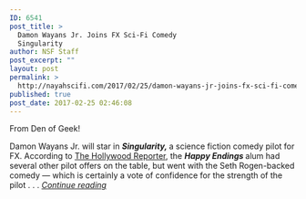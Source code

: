 ```yaml
---
ID: 6541
post_title: >
  Damon Wayans Jr. Joins FX Sci-Fi Comedy
  Singularity
author: NSF Staff
post_excerpt: ""
layout: post
permalink: >
  http://nayahscifi.com/2017/02/25/damon-wayans-jr-joins-fx-sci-fi-comedy-singularity/
published: true
post_date: 2017-02-25 02:46:08
---
```

From Den of Geek!

Damon Wayans Jr. will star in <em><strong>Singularity,</strong></em><strong> </strong>a science fiction comedy pilot for FX. According to <a href="http://www.hollywoodreporter.com/live-feed/damon-wayans-jr-star-fx-ai-comedy-seth-rogen-evan-goldberg-978921" target="_blank">The Hollywood Reporter</a>, the <em><strong>Happy Endings</strong></em><strong> </strong>alum had several other pilot offers on the table, but went with the Seth Rogen-backed comedy — which is certainly a vote of confidence for the strength of the pilot . . .
<em><a href="http://www.denofgeek.com/us/tv/damon-wayans-jr/262428/damon-wayans-jr-joins-fx-sci-fi-comedy-singularity">Continue reading</a></em>

&nbsp;